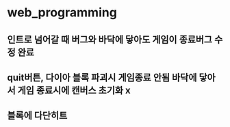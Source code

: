 # web_programming

## 인트로 넘어갈 때 버그와 바닥에 닿아도 게임이 종료버그 수정 완료

## quit버튼, 다이아 블록 파괴시 게임종료 안됨 바닥에 닿아서 게임 종료시에 캔버스 초기화 x


## 블록에 다단히트
